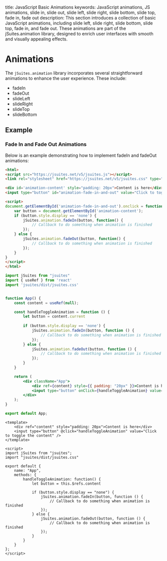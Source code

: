 title: JavaScript Basic Animations
keywords: JavaScript animations, JS animations, slide in, slide out, slide left, slide right, slide bottom, slide top, fade in, fade out
description: This section introduces a collection of basic JavaScript animations, including slide left, slide right, slide bottom, slide top, fade in, and fade out. These animations are part of the jSuites.animation library, designed to enrich user interfaces with smooth and visually appealing effects.

# Animations

The `jSuites.animation` library incorporates several straightforward animations to enhance the user experience. These include:

- fadeIn
- fadeOut
- slideLeft
- slideRight
- slideTop
- slideBottom

## Example

### Fade In and Fade Out Animations

Below is an example demonstrating how to implement fadeIn and fadeOut animations:

```html
<html>
<script src="https://jsuites.net/v5/jsuites.js"></script>
<link rel="stylesheet" href="https://jsuites.net/v5/jsuites.css" type="text/css" />

<div id='animation-content' style="padding: 20px">Content is here</div>
<input type="button" id="animation-fade-in-and-out" value="Click to toggle the content" />

<script>
document.getElementById('animation-fade-in-and-out').onclick = function() {
    var button = document.getElementById('animation-content');
    if (button.style.display == 'none') {
        jSuites.animation.fadeIn(button, function() {
            // Callback to do something when animation is finished
        });
    } else {
        jSuites.animation.fadeOut(button, function() {
            // Callback to do something when animation is finished
        });
    }
}
</script>
</html>
```
```jsx
import jSuites from "jsuites"
import { useRef } from 'react'
import 'jsuites/dist/jsuites.css'


function App() {
    const content = useRef(null);

    const handleToggleAnimation = function () {
        let button = content.current
        
        if (button.style.display == 'none') {
            jSuites.animation.fadeIn(button, function () {
                // Callback to do something when animation is finished
            });
        } else {
            jSuites.animation.fadeOut(button, function () {
                // Callback to do something when animation is finished
            });
        }
    }

    return (
        <div className="App">
            <div ref={content} style={{ padding: "20px" }}>Content is here</div>
            <input type="button" onClick={handleToggleAnimation} value="Click to toggle the content" />
        </div>
    );
}

export default App;
```
```vue
<template>
    <div ref="content" style="padding: 20px">Content is here</div>
    <input type="button" @click="handleToggleAnimation" value="Click to toggle the content" />
</template>

<script>
import jSuites from "jsuites";
import "jsuites/dist/jsuites.css"

export default {
    name: "App",
    methods: {
        handleToggleAnimation: function() {
            let button = this.$refs.content

            if (button.style.display == "none") {
                jSuites.animation.fadeIn(button, function () {
                    // Callback to do something when animation is finished
                });
            } else {
                jSuites.animation.fadeOut(button, function () {
                    // Callback to do something when animation is finished
                });
            }
        }
    }
};
</script>
```



